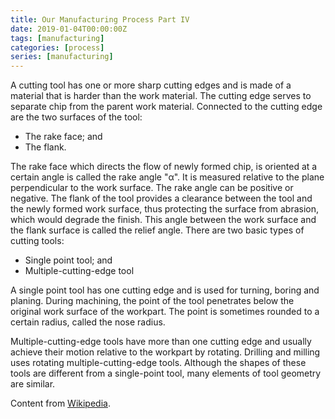 ```yaml
---
title: Our Manufacturing Process Part IV
date: 2019-01-04T00:00:00Z
tags: [manufacturing]
categories: [process]
series: [manufacturing]
---
```


A cutting tool has one or more sharp cutting edges and is made of a material that is harder than the work material. The cutting edge serves to separate chip from the parent work material. Connected to the cutting edge are the two surfaces of the tool:

* The rake face; and
* The flank.

The rake face which directs the flow of newly formed chip, is oriented at a certain angle is called the rake angle "α". It is measured relative to the plane perpendicular to the work surface. The rake angle can be positive or negative. The flank of the tool provides a clearance between the tool and the newly formed work surface, thus protecting the surface from abrasion, which would degrade the finish. This angle between the work surface and the flank surface is called the relief angle. There are two basic types of cutting tools:

* Single point tool; and
* Multiple-cutting-edge tool

A single point tool has one cutting edge and is used for turning, boring and planing. During machining, the point of the tool penetrates below the original work surface of the workpart. The point is sometimes rounded to a certain radius, called the nose radius.

Multiple-cutting-edge tools have more than one cutting edge and usually achieve their motion relative to the workpart by rotating. Drilling and milling uses rotating multiple-cutting-edge tools. Although the shapes of these tools are different from a single-point tool, many elements of tool geometry are similar.

Content from [Wikipedia](https://en.wikipedia.org/wiki/Machining).
